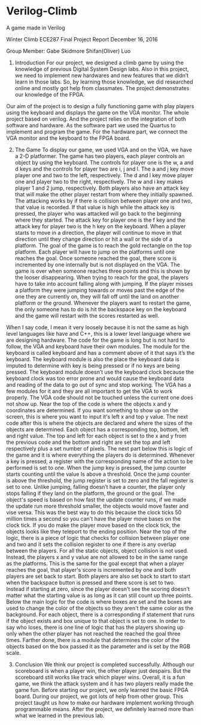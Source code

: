 # Verilog-Climb
A game made in Verilog


Winter Climb
ECE287 Final Project Report
December 16, 2016







Group Member:
Gabe Skidmore
Shifan(Oliver) Luo

1.	Introduction
For our project, we designed a climb game by using the knowledge of previous Digital System Design labs. Also in this project, we need to implement new hardwares and new features that we didn’t learn in those labs. So, by learning those knowledge, we did researched online and mostly got help from classmates. The project demonstrates our knowledge of the FPGA.

Our aim of the project is to design a fully functioning game with play players using the keyboard and displays the game on the VGA monitor. The whole project based on verilog. And the project relies on the integration of both software and hardware. As the software part we used the Quartus to implement and program the game. For the hardware part, we connect the VGA monitor and the keyboard to the FPGA board. 

2.	The Game
To display our game, we used VGA and on the VGA, we have a 2-D platformer. The game has two players, each player controls an object by using the keyboard. The controls for player one is the w,  a and d keys and the controls for player two are i,  j and l. The a and j key move player one and two to the left, respectively. The d and l key move player one and player two to the right, respectively. The w and i key makes player 1 and 2 jump, respectively. Both players also have an attack key that will make the other player restart from where they initially spawned. The attacking works by if there is collision between player one and two, that value is recorded. If that value is high while the attack key is pressed, the player who was attacked will go back to the beginning where they started. The attack key for player one is the f key and the attack key for player two is the h key on the keyboard. When a player starts to move in a direction, the player will continue to move in that direction until they change direction or hit a wall or the side of a platform. The goal of the game is to reach the gold rectangle on the top platform. Each player will have to jump on the platforms until one reaches the goal. Once someone reached the goal, there score is incremented by one internally but is not displayed on the VGA. The game is over when someone reaches three points and this is shown by the looser disappearing. When trying to reach for the goal, the players have to take into account falling along with jumping.  If the player misses a platform they were jumping towards or moves past the edge of the one they are currently on, they will fall off until the land on another platform or the ground. Whenever the players want to restart the game, the only someone has to do is hit the backspace key on the keyboard and the game will restart with the scores restarted as well.

When I say code, I mean it very loosely because it is not the same as high level languages like have and C++, this is a lower level language where we are designing hardware. The code for the game is long but is not hard to follow, the VGA and keyboard have their own modules. The module for the keyboard is called keyboard and has a comment above of it that says it’s the keyboard. The keyboard module is also the place the keyboard data is imputed to determine with key is being pressed or if no keys are being pressed. The keyboard module doesn’t use the keyboard clock because the keyboard clock was too error prone and would cause the keyboard data and reading of the data to go out of sync and stop working. The VGA has a few modules for it and they are all important to get the VGA to work properly. The VGA code should not be touched unless the current one does not show up. Near the top of the code is where the objects x and y coordinates are determined. If you want something to show up on the screen, this is where you want to input it's left x and top y value. The next code after this is where the objects are declared and where the sizes of the objects are determined. Each object has a corresponding top, bottom, left and right value. The top and left for each object is set to the x and y from the previous code and the bottom and right are set the top and left respectively plus a set number of pixels. The next part below this is logic of the game and it is where everything the players do is determined. Whenever a key is pressed, a register with the corresponding name of the action to be performed is set to one. When the jump key is pressed, the jump counter starts counting until the value Is above a threshold. Once the jump counter is above the threshold, the jump register is set to zero and the fall register is set to one. Unlike jumping, falling doesn’t have a counter, the player only stops falling if they land on the platform, the ground or the goal. The object's speed is based on how fast the update counter runs, if we made the update run more threshold smaller, the objects would move faster and vise versa. This was the best way to do this because the clock ticks 50 million times a second so you can't have the player move bases on the clock tick. If you do make the player move based on the clock tick, the objects looks like they teleport to the ending position. Near the top of the logic, there is a piece of logic that checks for collision between player one and two and it sets the collision register to one if there is any overlap between the players. For all the static objects, object collision is not used. Instead, the players x and y value are not allowed to be in the same range as the platforms. This is the same for the goal except that when a player reaches the goal, that player's score is incremented by one and both players are set back to start. Both players are also set back to start to start when the backspace button is pressed and there score is set to two. Instead if starting at zero, since the player doesn't see the scoring doesn't matter what the starting value is as long as it can still count up three points. Below the main logic for the code is where boxes are set and the boxes are used to change the color of the objects so they aren't the same color as the background. For each object, there is a corresponding if statement that runs if the object exists and box unique to that object is set to one. In order to say who loses, there is one line of logic that has the players showing up only when the other player has not reached the reached the goal three times. Farther done, there is a module that determines the color of the objects based on the box passed it as the parameter and is set by the RGB scale.

3.	Conclusion
We think our project is completed successfully. Although our scoreboard is when a player win, the other player just despairs. But the scoreboard still works like track which player wins. Overall, it is a fun game, we think the attack system and it has two players really made the game fun. Before starting our project, we only learned the basic FPGA board. During our project, we got lots of help from other group. This project taught us how to make our hardware implement working through programmable means. After the project, we definitely learned more than what we learned in the previous lab. 

